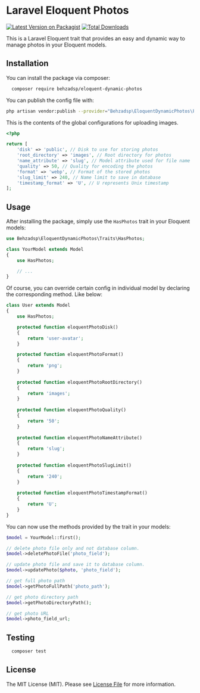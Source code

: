 # Laravel Eloquent Photos

[![Latest Version on Packagist](https://img.shields.io/packagist/v/behzadsp/eloquent-dynamic-photos.svg?style=flat-square)](https://packagist.org/packages/behzadsp/eloquent-dynamic-photos)
[![Total Downloads](https://img.shields.io/packagist/dt/behzadsp/eloquent-dynamic-photos.svg?style=flat-square)](https://packagist.org/packages/behzadsp/eloquent-dynamic-photos)

This is a Laravel Eloquent trait that provides an easy and dynamic way to manage photos in your Eloquent models.

## Installation

You can install the package via composer:

```bash
  composer require behzadsp/eloquent-dynamic-photos
```

You can publish the config file with:

```bash
php artisan vendor:publish --provider="Behzadsp\EloquentDynamicPhotos\Providers\EloquentDynamicPhotosServiceProvider"
```

This is the contents of the global configurations for uploading images.

```php
<?php

return [
    'disk' => 'public', // Disk to use for storing photos
    'root_directory' => 'images', // Root directory for photos
    'name_attribute' => 'slug', // Model attribute used for file name
    'quality' => 50, // Quality for encoding the photos
    'format' => 'webp', // Format of the stored photos
    'slug_limit' => 240, // Name limit to save in database
    'timestamp_format' => 'U', // U represents Unix timestamp
];

```

## Usage

After installing the package, simply use the `HasPhotos` trait in your Eloquent models:

```php
use Behzadsp\EloquentDynamicPhotos\Traits\HasPhotos;

class YourModel extends Model
{
    use HasPhotos;

    // ...
}
```

Of course, you can override certain config in individual model by declaring the corresponding method. Like below:

```php
class User extends Model
{
    use HasPhotos;

    protected function eloquentPhotoDisk()
    {
        return 'user-avatar';
    }

    protected function eloquentPhotoFormat()
    {
        return 'png';
    }
    
    protected function eloquentPhotoRootDirectory()
    {
        return 'images';
    }
    
    protected function eloquentPhotoQuality()
    {
        return '50';
    }
    
    protected function eloquentPhotoNameAttribute()
    {
        return 'slug';
    }
    
    protected function eloquentPhotoSlugLimit()
    {
        return '240';
    }
    
    protected function eloquentPhotoTimestampFormat()
    {
        return 'U';
    }
}
```

You can now use the methods provided by the trait in your models:

```php
$model = YourModel::first();

// delete photo file only and not database column.
$model->deletePhotoFile('photo_field');

// update photo file and save it to database column.
$model->updatePhoto($photo, 'photo_field');

// get full photo path
$model->getPhotoFullPath('photo_path');

// get photo directory path
$model->getPhotoDirectoryPath();

// get photo URL
$model->photo_field_url;
```

## Testing

```bash
  composer test
```

## License

The MIT License (MIT). Please see [License File](https://github.com/behzadsp/eloquent-dynamic-photos/blob/main/LICENSE) for more information.
